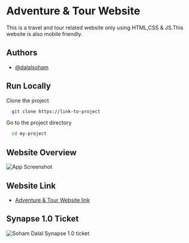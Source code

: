 
# Adventure & Tour Website

This is a travel and tour related website only using HTML,CSS & JS.This website is also mobile friendly.

## Authors

- [@dalalsoham](https://github.com/dalalsoham)


## Run Locally

Clone the project

```bash
  git clone https://link-to-project
```

Go to the project directory

```bash
  cd my-project
```




## Website Overview

![App Screenshot](https://i.postimg.cc/5t24X4JV/screenshot-127-0-0-1-5500-2023-01-15-17-25-28.png)

## Website Link
- [Adventure & Tour Website link](https://adventure-tour-website.vercel.app/)
## Synapse 1.0 Ticket

![Soham Dalal Synapse 1.0 ticket](https://i.postimg.cc/2659WJZz/Soham.png)
